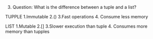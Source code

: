 3. Question: What is the difference between a tuple and a list?

TUPPLE
1.Immutable
2.()
3.Fast operations
4. Consume less memory

LIST
1.Mutable
2.[]
3.Slower execution than tuple
4. Consumes more memory than tupples